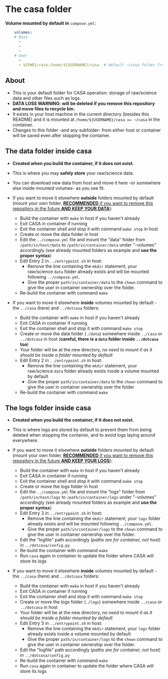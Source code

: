 # The casa folder

**Volume mounted by default in** `compose.yml`:
```yaml
    volumes:
    # Base
      - 
      -
      -
    # User
      -
      - ${PWD}/casa:/home/${USERNAME}/casa  # default ~/casa folder from current dir (casa-docker repo)
```

## About

* This is your default folder for CASA operation: storage of raw/science data and other files such as logs.
* **DATA LOSS WARNING: will be deleted if you remove this repository and move files to recycle bin.**
* It exists in your host machine in the current directory (besides this README) and it is mounted at `/home/${USERNAME}/casa == ~/casa` in the container.
* Changes to this folder -and any subfolder- from either host or container will be saved even after stopping the container.

## The data folder inside casa

* **Created when you build the container, if it does not exist.**
* This is where you may **safely store** your raw/science data.
* You can download new data from host and move it here -or somewhere else inside mounted volumes- as you see fit.

* If you want to move it elsewhere **outside** folders mounted by default (mount your own folder, <ins>**RECOMMENDED** if you want to remove this repository in the future **AND KEEP YOUR DATA**</ins>):
  * Build the container with `make` in host if you haven't already
  * Exit CASA in container if running
  * Exit the container shell and stop it with command `make stop` in host
  * Create or move the data folder in host
  * Edit the `../compose.yml` file and mount the "data" folder from `/path/in/host/data` to `/path/in/container/data` under "-volumes" accordingly (see already mounted folders as example and **use the proper syntax**)
  * Edit Entry 2 in `../entrypoint.sh` in host:
    * Remove the line containing the `mkdir` statement, your raw/science `data` folder already exists and will be mounted following `../compose.yml`.
    * Give the proper `path/in/container/data` to the `chown` command to give the user in container ownership over the folder.
  * Re-build the container with command `make`

* If you want to move it elsewhere **inside** volumes mounted by default - the `../casa` (here) and `../dotcasa` folders:
  * Build the container with `make` in host if you haven't already
  * Exit CASA in container if running
  * Exit the container shell and stop it with command `make stop`
  * Create or move the data folder (`./data`) somewhere inside `../casa` or `../dotcasa` in host (**careful, there is a `data` folder inside `../dotcasa` too**)
  * Your folder will be at the new directory, *no need to mount it as it should be inside a folder mounted by default*
  * Edit Entry 2 in `../entrypoint.sh` in host:
    * Remove the line containing the `mkdir` statement, your raw/science `data` folder already exists inside a volume mounted by default
    * Give the proper `path/in/container/data` to the `chown` command to give the user in container ownership over the folder
  * Re-build the container with command `make`

## The logs folder inside casa

* **Created when you build the container, if it does not exist.**
* This is where logs are stored by default to prevent them from being deleted when stopping the container, and to avoid logs laying around everywhere.

* If you want to move it elsewhere **outside** folders mounted by default (mount your own folder, <ins>**RECOMMENDED** if you want to remove this repository in the future **AND KEEP YOUR LOGS**</ins>):
  * Build the container with `make` in host if you haven't already
  * Exit CASA in container if running
  * Exit the container shell and stop it with command `make stop`
  * Create or move the logs folder in host
  * Edit the `../compose.yml` file and mount the "logs" folder from `/path/in/host/logs` to `/path/in/container/logs` under "-volumes" accordingly (see already mounted folders as example and **use the proper syntax**)
  * Edit Entry 3 in `../entrypoint.sh` in host:
    * Remove the line containing the `mkdir` statement, your `logs` folder already exists and will be mounted following `../compose.yml`.
    * Give the proper `path/in/container/logs` to the `chown` command to give the user in container ownership over the folder.
  * Edit the "logfile" path accordingly (*paths are for container, not host*) in `../dotcasa/config.py`
  * Re-build the container with command `make`
  * Run `casa` again in container to update the folder where CASA will store its logs

* If you want to move it elsewhere **inside** volumes mounted by default - the `../casa` (here) and `../dotcasa` folders:
  * Build the container with `make` in host if you haven't already
  * Exit CASA in container if running
  * Exit the container shell and stop it with command `make stop`
  * Create or move the logs folder (`./logs`) somewhere inside `../casa` or `../dotcasa` in host
  * Your folder will be at the new directory, *no need to mount it as it should be inside a folder mounted by default*
  * Edit Entry 3 in `../entrypoint.sh` in host:
    * Remove the line containing the `mkdir` statement, your `logs` folder already exists inside a volume mounted by default
    * Give the proper `path/in/container/logs` to the `chown` command to give the user in container ownership over the folder.
  * Edit the "logfile" path accordingly (*paths are for container, not host*) in `../dotcasa/config.py`
  * Re-build the container with command `make`
  * Run `casa` again in container to update the folder where CASA will store its logs